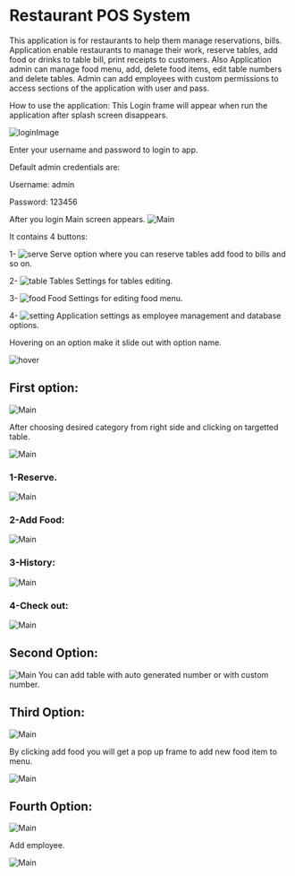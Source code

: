 # Restaurant POS System
  This application is for restaurants to help them manage reservations, bills.  Application enable restaurants to manage their work, reserve tables, add food or drinks to table bill, print receipts to customers.  Also Application admin can manage food menu, add, delete food items, edit table numbers and delete tables.  Admin can add employees with custom permissions to access sections of the application with user and pass.

How to use the application:
This Login frame will appear when run the application after splash screen disappears. 

 ![loginImage](https://github.com/Ahmedmmy97/Restaurant-POS-System/blob/master/images/login.png)

Enter your username and password to login to app.

Default admin credentials are:

 Username: admin
 
 Password: 123456
 
After you login Main screen appears.
 ![Main](https://github.com/Ahmedmmy97/Restaurant-POS-System/blob/master/images/welcome.png)

It contains 4 buttons:

1-	![serve](https://github.com/Ahmedmmy97/Restaurant-POS-System/blob/master/images/serve.png)  Serve option where you can reserve tables add food to bills and so on.

2-	![table](https://github.com/Ahmedmmy97/Restaurant-POS-System/blob/master/images/table.png) Tables Settings for tables editing.

3-	![food](https://github.com/Ahmedmmy97/Restaurant-POS-System/blob/master/images/food.png)  Food Settings for editing food menu.

4-	![setting](https://github.com/Ahmedmmy97/Restaurant-POS-System/blob/master/images/settings.png)  Application settings as employee management and database options.


Hovering on an option make it slide out with option name.

![hover](https://github.com/Ahmedmmy97/Restaurant-POS-System/blob/master/images/1.png)

 ## First option:
 
 ![Main](https://github.com/Ahmedmmy97/Restaurant-POS-System/blob/master/images/2.png)
 
 
After choosing desired category from right side and clicking on targetted table.

![Main](https://github.com/Ahmedmmy97/Restaurant-POS-System/blob/master/images/3.png)

### 1-Reserve.

![Main](https://github.com/Ahmedmmy97/Restaurant-POS-System/blob/master/images/4.png)


### 2-Add Food: 

![Main](https://github.com/Ahmedmmy97/Restaurant-POS-System/blob/master/images/5.png)


### 3-History: 

![Main](https://github.com/Ahmedmmy97/Restaurant-POS-System/blob/master/images/6.png)


 ### 4-Check out: 
 
![Main](https://github.com/Ahmedmmy97/Restaurant-POS-System/blob/master/images/7.png)



## Second Option: 

![Main](https://github.com/Ahmedmmy97/Restaurant-POS-System/blob/master/images/8.png)
 You can add table with auto generated number or with custom number.
## Third Option: 

![Main](https://github.com/Ahmedmmy97/Restaurant-POS-System/blob/master/images/9.png)

By clicking add food you will get a pop up frame to add new food item to menu. 

![Main](https://github.com/Ahmedmmy97/Restaurant-POS-System/blob/master/images/10.png)


## Fourth Option: 

![Main](https://github.com/Ahmedmmy97/Restaurant-POS-System/blob/master/images/10.png)

Add employee.

![Main](https://github.com/Ahmedmmy97/Restaurant-POS-System/blob/master/images/11.png)
